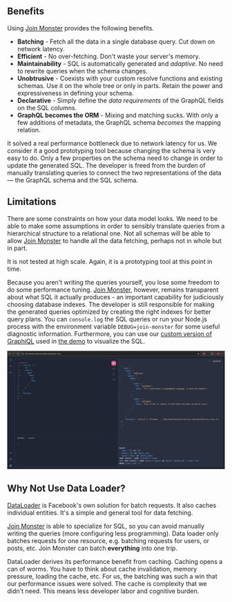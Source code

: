 ## Benefits

Using [Join Monster](https://github.com/join-monster/join-monster) provides the following benefits.


- **Batching** - Fetch all the data in a single database query. Cut down on network latency.
- **Efficient** - No over-fetching. Don't waste your server's memory.
- **Maintainability** - SQL is automatically generated and *adaptive*. No need to rewrite queries when the schema changes.
- **Unobtrusive** - Coexists with your custom resolve functions and existing schemas. Use it on the whole tree or only in parts. Retain the power and expressiveness in defining your schema.
- **Declarative** - Simply define the *data requirements* of the GraphQL fields on the SQL columns.
- **GraphQL becomes the ORM** - Mixing and matching sucks. With only a few additions of metadata, the GraphQL schema *becomes* the mapping relation.

It solved a real performance bottleneck due to network latency for us. We consider it a good prototyping tool because changing the schema is very easy to do. Only a few properties on the schema need to change in order to update the generated SQL. The developer is freed from the burden of manually translating queries to connect the two representations of the data — the GraphQL schema and the SQL schema.

## Limitations

There are some constraints on how your data model looks. We need to be able to make some assumptions in order to sensibly translate queries from a hierarchical structure to a relational one. Not all schemas will be able to allow [Join Monster](https://github.com/join-monster/join-monster) to handle all the data fetching, perhaps not in whole but in part.

It is not tested at high scale. Again, it is a prototyping tool at this point in time.  

Because you aren't writing the queries yourself, you lose some freedom to do some performance tuning. [Join Monster](https://github.com/join-monster/join-monster), however, remains transparent about what SQL it actually produces - an important capability for judiciously choosing database indexes. The developer is still responsible for making the generated queries optimized by creating the right indexes for better query plans. You can `console.log` the SQL queries or run your Node.js process with the environment variable `DEBUG=join-monster` for some useful diagnostic information. Furthermore, you can use our [custom version of GraphiQL](https://github.com/acarl005/graphsiql) used in [the demo](https://join-monster.herokuapp.com/graphql?query=%7B%20users%20%7B%20%0A%20%20id%2C%20fullName%2C%20email%0A%20%20posts%20%7B%20id%2C%20body%20%7D%0A%7D%7D) to visualize the SQL.

![graphsiql](img/graphsiql.png)


## Why Not Use Data Loader?

[DataLoader](https://github.com/facebook/dataloader) is Facebook's own solution for batch requests. It also caches individual entities. It's a simple and general tool for data fetching.

[Join Monster](https://github.com/join-monster/join-monster) is able to specialize for SQL, so you can avoid manually writing the queries (more configuring less programming). Data loader only batches requests for one resource, e.g. batching requests for users, or posts, etc. Join Monster can batch **everything** into one trip.

DataLoader derives its performance benefit from caching. Caching opens a can of worms. You have to think about cache invalidation, memory pressure, loading the cache, etc. For us, the batching was such a win that our performance issues were solved. The cache is complexity that we didn't need. This means less developer labor and cognitive burden.

